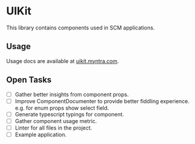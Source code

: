 # UIKit

This library contains components used in SCM applications.

## Usage

Usage docs are available at [uikit.myntra.com](http://uikit.myntra.com).

## Open Tasks

- [ ] Gather better insights from component props.
- [ ] Improve ComponentDocumenter to provide better fiddling experience. e.g. for enum props show select field.
- [ ] Generate typescript typings for component.
- [ ] Gather component usage metric.
- [ ] Linter for all files in the project.
- [ ] Example application.
